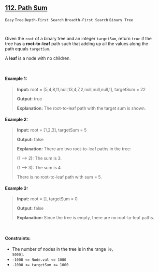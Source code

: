 ## [112. Path Sum](https://leetcode.com/problems/path-sum/)

<code>Easy</code> <code>Tree</code> <code>Depth-First Search</code> <code>Breadth-First Search</code> <code>Binary Tree</code>

<br>

Given the <code>root</code> of a binary tree and an integer <code>targetSum</code>, return <code>true</code> if the tree has a __root-to-leaf__ path such that adding up all the values along the path equals <code>targetSum</code>.

A __leaf__ is a node with no children.

<br>

#### Example 1:

> __Input:__ root = [5,4,8,11,null,13,4,7,2,null,null,null,1], targetSum = 22
>
> __Output:__ true
>
> __Explanation:__ The root-to-leaf path with the target sum is shown.

#### Example 2:

> __Input:__ root = [1,2,3], targetSum = 5
>
> __Output:__ false
>
> __Explanation:__ There are two root-to-leaf paths in the tree:
>
> (1 --> 2): The sum is 3.
>
> (1 --> 3): The sum is 4.
>
> There is no root-to-leaf path with sum = 5.

#### Example 3:

> __Input:__ root = [], targetSum = 0
>
> __Output:__ false
>
> __Explanation:__ Since the tree is empty, there are no root-to-leaf paths.

<br>

#### Constraints:

- The number of nodes in the tree is in the range <code>[0, 5000]</code>.
- <code>-1000 <= Node.val <= 1000</code>
- <code>-1000 <= targetSum <= 1000</code>
